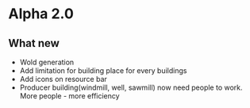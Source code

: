 # Alpha 2.0
## What new
* Wold generation
* Add limitation for building place for every buildings
* Add icons on resource bar
* Producer building(windmill, well, sawmill) now need people to work. More people - more efficiency
